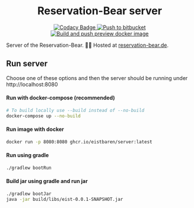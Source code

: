 <h1 align="center">
  Reservation-Bear server
</h1>
<p align="center">
  <a href="https://www.codacy.com?utm_source=github.com&amp;utm_medium=referral&amp;utm_content=Eistbaren/backend&amp;utm_campaign=Badge_Grade">
    <img alt="Codacy Badge" src="https://app.codacy.com/project/badge/Grade/9394e379bcaa47c285a9b1f129ab1453" />
  </a>
  <a href="https://github.com/Eistbaren/backend/actions/workflows/pushToBitbucket.yml">
    <img alt="Push to bitbucket" src="https://github.com/Eistbaren/backend/actions/workflows/pushToBitbucket.yml/badge.svg" />
  </a>
  <a href="https://github.com/Eistbaren/backend/actions/workflows/dockerimage.yml">
    <img alt="Build and push preview docker image" src="https://github.com/Eistbaren/backend/actions/workflows/dockerimage.yml/badge.svg" />
  </a>
</p>

Server of the Reservation-Bear. 🐻‍❄️
Hosted at [reservation-bear.de](https://reservation-bear.de).

## Run server

Choose one of these options and then the server should be running under http://localhost:8080

#### Run with docker-compose (recommended)

```sh
# To build locally use --build instead of --no-build
docker-compose up --no-build
```

#### Run image with docker
```sh
docker run -p 8080:8080 ghcr.io/eistbaren/server:latest
```

#### Run using gradle

```sh
./gradlew bootRun
```

#### Build jar using gradle and run jar

```sh
./gradlew bootJar
java -jar build/libs/eist-0.0.1-SNAPSHOT.jar
```
